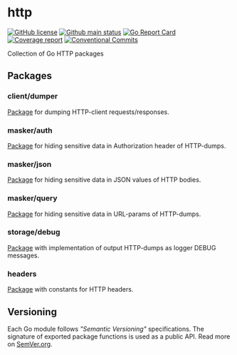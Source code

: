 # http
[![GitHub license][License img]][License src] [![Github main status][Github main status badge]][Github main status src] [![Go Report Card][Go Report Card badge]][Go Report Card src] [![Coverage report][Codecov report badge]][Codecov report src] [![Conventional Commits][Conventional commits badge]][Conventional commits src]

Collection of Go HTTP packages

## Packages
### client/dumper
[Package](https://github.com/nafigator/http/blob/main/client/dumper/README.md) for dumping HTTP-client requests/responses.

### masker/auth
[Package](https://github.com/nafigator/http/tree/main/masker/auth) for hiding sensitive data in Authorization header of HTTP-dumps.

### masker/json
[Package](https://github.com/nafigator/http/tree/main/masker/json) for hiding sensitive data in JSON values of HTTP bodies.

### masker/query
[Package](https://github.com/nafigator/http/tree/main/masker/query) for hiding sensitive data in URL-params of HTTP-dumps.

### storage/debug
[Package](https://github.com/nafigator/http/tree/main/storage/debug) with implementation of output HTTP-dumps as logger DEBUG messages.

### headers
[Package](https://github.com/nafigator/http/blob/main/headers/README.md) with constants for HTTP headers.

## Versioning
Each Go module follows *"Semantic Versioning"* specifications. The signature of exported package functions is used
as a public API. Read more on [SemVer.org][semver src].

[License img]: https://img.shields.io/github/license/nafigator/http?color=teal
[License src]: https://www.tldrlegal.com/license/mit-license
[Github main status src]: https://github.com/nafigator/http/tree/main/client/dumper
[Github main status badge]: https://github.com/nafigator/http/actions/workflows/go.yml/badge.svg?branch=main
[Go Report Card src]: https://goreportcard.com/report/github.com/nafigator/http/client/dumper
[Go Report Card badge]: https://goreportcard.com/badge/github.com/nafigator/http/client/dumper
[Codecov report src]: https://app.codecov.io/gh/nafigator/http/tree/main
[Codecov report badge]: https://codecov.io/gh/nafigator/http/branch/main/graph/badge.svg
[Conventional commits src]: https://conventionalcommits.org
[Conventional commits badge]: https://img.shields.io/badge/Conventional%20Commits-1.0.0-teal.svg
[semver src]: http://semver.org
